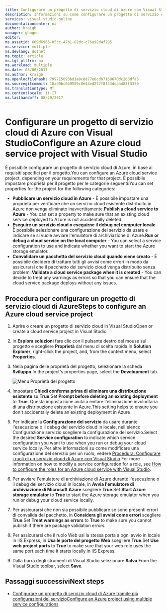 ```yaml
---
title: Configurare un progetto di servizio cloud di Azure con Visual Studio | Documentazione Microsoft
description: Informazioni su come configurare un progetto di servizio cloud di Azure in Visuali Studio, in base ai requisiti specifici per il progetto.
services: visual-studio-online
documentationcenter: na
author: kraigb
manager: ghogen
editor: 
ms.assetid: 609d6965-05cc-47b1-82dc-c76a92d4f295
ms.service: multiple
ms.devlang: dotnet
ms.topic: article
ms.tgt_pltfrm: na
ms.workload: multiple
ms.date: 03/06/2017
ms.author: kraigb
ms.openlocfilehash: 799715093bd1a8c8e77e6cdb7168670dc263dfa5
ms.sourcegitcommit: 18ad9bc049589c8e44ed277f8f43dcaa483f3339
ms.translationtype: MT
ms.contentlocale: it-IT
ms.lasthandoff: 08/29/2017
---
```

# <a name="configure-an-azure-cloud-service-project-with-visual-studio"></a><span data-ttu-id="83866-103">Configurare un progetto di servizio cloud di Azure con Visual Studio</span><span class="sxs-lookup"><span data-stu-id="83866-103">Configure an Azure cloud service project with Visual Studio</span></span>
<span data-ttu-id="83866-104">È possibile configurare un progetto di servizio cloud di Azure, in base ai requisiti specifici per il progetto.</span><span class="sxs-lookup"><span data-stu-id="83866-104">You can configure an Azure cloud service project, depending on your requirements for that project.</span></span> <span data-ttu-id="83866-105">È possibile impostare proprietà per il progetto per le categorie seguenti:</span><span class="sxs-lookup"><span data-stu-id="83866-105">You can set properties for the project for the following categories:</span></span>

- <span data-ttu-id="83866-106">**Pubblicare un servizio cloud in Azure** - È possibile impostare una proprietà per verificare che un servizio cloud esistente distribuito in Azure non venga eliminato inavvertitamente.</span><span class="sxs-lookup"><span data-stu-id="83866-106">**Publish a cloud service to Azure** - You can set a property to make sure that an existing cloud service deployed to Azure is not accidentally deleted.</span></span>
- <span data-ttu-id="83866-107">**Eseguire un servizio cloud o eseguirne il debug nel computer locale** - È possibile selezionare una configurazione del servizio da usare e indicare se si vuole avviare l'emulatore di archiviazione di Azure.</span><span class="sxs-lookup"><span data-stu-id="83866-107">**Run or debug a cloud service on the local computer** - You can select a service configuration to use and indicate whether you want to start the Azure storage emulator.</span></span>
- <span data-ttu-id="83866-108">**Convalidare un pacchetto del servizio cloud quando viene creato** - È possibile decidere di trattare tutti gli avvisi come errori in modo da assicurarsi che il pacchetto del servizio cloud venga distribuito senza problemi.</span><span class="sxs-lookup"><span data-stu-id="83866-108">**Validate a cloud service package when it is created** - You can decide to treat any warnings as errors so that you can ensure that the cloud service package deploys without any issues.</span></span> 

## <a name="steps-to-configure-an-azure-cloud-service-project"></a><span data-ttu-id="83866-109">Procedura per configurare un progetto di servizio cloud di Azure</span><span class="sxs-lookup"><span data-stu-id="83866-109">Steps to configure an Azure cloud service project</span></span>
1. <span data-ttu-id="83866-110">Aprire o creare un progetto di servizio cloud in Visual Studio</span><span class="sxs-lookup"><span data-stu-id="83866-110">Open or create a cloud service project in Visual Studio</span></span>

1. <span data-ttu-id="83866-111">In **Esplora soluzioni** fare clic con il pulsante destro del mouse sul progetto e scegliere **Proprietà** dal menu di scelta rapida.</span><span class="sxs-lookup"><span data-stu-id="83866-111">In **Solution Explorer**, right-click the project, and, from the context menu, select **Properties**.</span></span>
   
1. <span data-ttu-id="83866-112">Nella pagina delle proprietà del progetto, selezionare la scheda **Sviluppo**.</span><span class="sxs-lookup"><span data-stu-id="83866-112">In the project's properties page, select the **Development** tab.</span></span>

    ![Menu Proprietà del progetto](./media/vs-azure-tools-configuring-an-azure-project/solution-explorer-project-properties-menu.png)

1. <span data-ttu-id="83866-114">Impostare **Chiedi conferma prima di eliminare una distribuzione esistente** su **True**.</span><span class="sxs-lookup"><span data-stu-id="83866-114">Set **Prompt before deleting an existing deployment** to **True**.</span></span> <span data-ttu-id="83866-115">Questa impostazione aiuta a evitare l'eliminazione involontaria di una distribuzione esistente in Azure.</span><span class="sxs-lookup"><span data-stu-id="83866-115">This setting helps to ensure you don't accidentally delete an existing deployment in Azure</span></span>

1. <span data-ttu-id="83866-116">Per indicare la **Configurazione del servizio** da usare durante l'esecuzione o il debug del servizio cloud in locale, nell'elenco Configurazione servizio scegliere la configurazione del servizio.</span><span class="sxs-lookup"><span data-stu-id="83866-116">Select the desired **Service configuration** to indicate which service configuration you want to use when you run or debug your cloud service locally.</span></span> <span data-ttu-id="83866-117">Per altre informazioni su come modificare una configurazione del servizio per un ruolo, vedere [Procedura: Configurare i ruoli di un servizio cloud di Azure con Visual Studio](./vs-azure-tools-configure-roles-for-cloud-service.md).</span><span class="sxs-lookup"><span data-stu-id="83866-117">For more information on how to modify a service configuration for a role, see [How to configure the roles for an Azure cloud service with Visual Studio](./vs-azure-tools-configure-roles-for-cloud-service.md).</span></span>

1. <span data-ttu-id="83866-118">Per avviare l'emulatore di archiviazione di Azure durante l'esecuzione o il debug del servizio cloud in locale, in **Avvia l'emulatore di archiviazione di Microsoft Azure** scegliere **True**.</span><span class="sxs-lookup"><span data-stu-id="83866-118">Set **Start Azure storage emulator** to **True** to start the Azure storage emulator when you run or debug your cloud service locally.</span></span>

1. <span data-ttu-id="83866-119">Per assicurarsi che non sia possibile pubblicare se sono presenti errori di convalida del pacchetto, in **Considera gli avvisi come errori** scegliere **True**.</span><span class="sxs-lookup"><span data-stu-id="83866-119">Set **Treat warnings as errors** to **True** to make sure you cannot publish if there are package validation errors.</span></span>

1. <span data-ttu-id="83866-120">Per assicurarsi che il ruolo Web usi la stessa porta a ogni avvio in locale in IIS Express, in **Usa le porte del progetto Web** scegliere **True**.</span><span class="sxs-lookup"><span data-stu-id="83866-120">Set **Use web project ports** to **True** to make sure that your web role uses the same port each time it starts locally in IIS Express.</span></span>

1. <span data-ttu-id="83866-121">Dalla barra degli strumenti di Visual Studio selezionare **Salva**.</span><span class="sxs-lookup"><span data-stu-id="83866-121">From the Visual Studio toolbar, select **Save**.</span></span>

## <a name="next-steps"></a><span data-ttu-id="83866-122">Passaggi successivi</span><span class="sxs-lookup"><span data-stu-id="83866-122">Next steps</span></span>
- [<span data-ttu-id="83866-123">Configurare un progetto di servizio cloud di Azure tramite più configurazioni del servizio</span><span class="sxs-lookup"><span data-stu-id="83866-123">Configure an Azure project using multiple service configurations</span></span>](vs-azure-tools-multiple-services-project-configurations.md)

